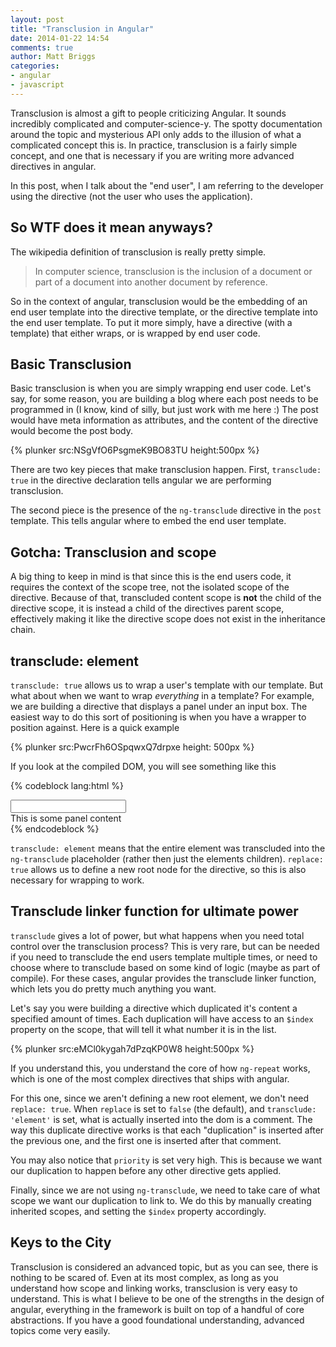 ```yaml
---
layout: post
title: "Transclusion in Angular"
date: 2014-01-22 14:54
comments: true
author: Matt Briggs
categories:
- angular
- javascript
---
```


Transclusion is almost a gift to people criticizing Angular. It sounds incredibly complicated and computer-science-y. The spotty documentation around the topic and mysterious API only adds to the illusion of what a complicated concept this is. In practice, transclusion is a fairly simple concept, and one that is necessary if you are writing more advanced directives in angular.

In this post, when I talk about the "end user", I am referring to the developer using the directive (not the user who uses the application).

## So WTF does it mean anyways?

The wikipedia definition of transclusion is really pretty simple.

> In computer science, transclusion is the inclusion of a document or part of a document into another document by reference.

So in the context of angular, transclusion would be the embedding of an end user template into the directive template, or the directive template into the end user template. To put it more simply, have a directive (with a template) that either wraps, or is wrapped by end user code.

## Basic Transclusion

Basic transclusion is when you are simply wrapping end user code. Let's say, for some reason, you are building a blog where each post needs to be programmed in (I know, kind of silly, but just work with me here :) The post would have meta information as attributes, and the content of the directive would become the post body.

{% plunker src:NSgVfO6PsgmeK9BO83TU height:500px %}

There are two key pieces that make transclusion happen. First, `transclude: true` in the directive declaration tells angular we are performing transclusion.

The second piece is the presence of the `ng-transclude` directive in the `post` template. This tells angular where to embed the end user template.

## Gotcha: Transclusion and scope

A big thing to keep in mind is that since this is the end users code, it requires the context of the scope tree, not the isolated scope of the directive. Because of that, transcluded content scope is **not** the child of the directive scope, it is instead a child of the directives parent scope, effectively making it like the directive scope does not exist in the inheritance chain.

## transclude: element

`transclude: true` allows us to wrap a user's template with our template. But what about when we want to wrap *everything* in a template? For example, we are building a directive that displays a panel under an input box. The easiest way to do this sort of positioning is when you have a wrapper to position against. Here is a quick example

{% plunker src:PwcrFh6OSpqwxQ7drpxe height: 500px %}

If you look at the compiled DOM, you will see something like this

{% codeblock lang:html %}
<div class="drop-panel is-active" type="text" drop-panel="">
  <span ng-transclude="">
		<input type="text" drop-panel="" class="ng-scope">
	</span>
  <div class="drop-panel-panel">
    This is some panel content
  </div>
</div>
{% endcodeblock %}

`transclude: element` means that the entire element was transcluded into the `ng-transclude` placeholder (rather then just the elements children). `replace: true` allows us to define a new root node for the directive, so this is also necessary for wrapping to work.

## Transclude linker function for ultimate power

`transclude` gives a lot of power, but what happens when you need total control over the transclusion process? This is very rare, but can be needed if you need to transclude the end users template multiple times, or need to choose where to transclude based on some kind of logic (maybe as part of compile). For these cases, angular provides the transclude linker function, which lets you do pretty much anything you want.

Let's say you were building a directive which duplicated it's content a specified amount of times. Each duplication will have access to an `$index` property on the scope, that will tell it what number it is in the list.

{% plunker src:eMCl0kygah7dPzqKP0W8 height:500px %}

If you understand this, you understand the core of how `ng-repeat` works, which is one of the most complex directives that ships with angular.

For this one, since we aren't defining a new root element, we don't need `replace: true`. When `replace` is set to `false` (the default), and `transclude: 'element'` is set, what is actually inserted into the dom is a comment. The way this duplicate directive works is that each "duplication" is inserted after the previous one, and the first one is inserted after that comment.

You may also notice that `priority` is set very high. This is because we want our duplication to happen before any other directive gets applied.

Finally, since we are not using `ng-transclude`, we need to take care of what scope we want our duplication to link to. We do this by manually creating inherited scopes, and setting the `$index` property accordingly.

## Keys to the City

Transclusion is considered an advanced topic, but as you can see, there is nothing to be scared of. Even at its most complex, as long as you understand how scope and linking works, transclusion is very easy to understand. This is what I believe to be one of the strengths in the design of angular, everything in the framework is built on top of a handful of core abstractions. If you have a good foundational understanding, advanced topics come very easily.
